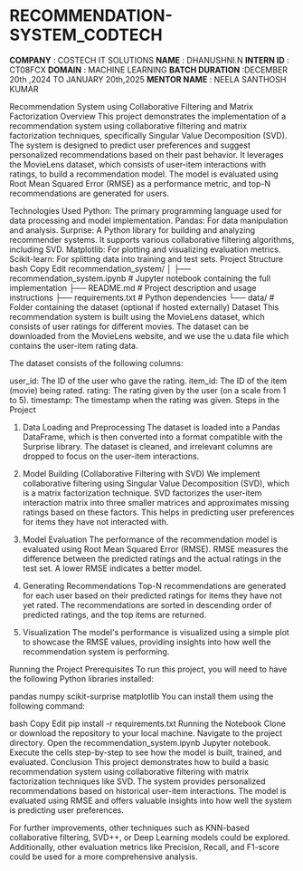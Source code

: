 # RECOMMENDATION-SYSTEM_CODTECH
**COMPANY** : COSTECH IT SOLUTIONS
**NAME** : DHANUSHNI.N
**INTERN ID** : CT08FCX
**DOMAIN** : MACHINE LEARNING
**BATCH DURATION** :DECEMBER 20th ,2024 TO JANUARY 20th,2025
**MENTOR NAME** : NEELA SANTHOSH KUMAR

Recommendation System using Collaborative Filtering and Matrix Factorization
Overview
This project demonstrates the implementation of a recommendation system using collaborative filtering and matrix factorization techniques, specifically Singular Value Decomposition (SVD). The system is designed to predict user preferences and suggest personalized recommendations based on their past behavior. It leverages the MovieLens dataset, which consists of user-item interactions with ratings, to build a recommendation model. The model is evaluated using Root Mean Squared Error (RMSE) as a performance metric, and top-N recommendations are generated for users.

Technologies Used
Python: The primary programming language used for data processing and model implementation.
Pandas: For data manipulation and analysis.
Surprise: A Python library for building and analyzing recommender systems. It supports various collaborative filtering algorithms, including SVD.
Matplotlib: For plotting and visualizing evaluation metrics.
Scikit-learn: For splitting data into training and test sets.
Project Structure
bash
Copy
Edit
recommendation_system/
│
├── recommendation_system.ipynb    # Jupyter notebook containing the full implementation
├── README.md                     # Project description and usage instructions
├── requirements.txt              # Python dependencies
└── data/                         # Folder containing the dataset (optional if hosted externally)
Dataset
This recommendation system is built using the MovieLens dataset, which consists of user ratings for different movies. The dataset can be downloaded from the MovieLens website, and we use the u.data file which contains the user-item rating data.

The dataset consists of the following columns:

user_id: The ID of the user who gave the rating.
item_id: The ID of the item (movie) being rated.
rating: The rating given by the user (on a scale from 1 to 5).
timestamp: The timestamp when the rating was given.
Steps in the Project
1. Data Loading and Preprocessing
The dataset is loaded into a Pandas DataFrame, which is then converted into a format compatible with the Surprise library. The dataset is cleaned, and irrelevant columns are dropped to focus on the user-item interactions.

2. Model Building (Collaborative Filtering with SVD)
We implement collaborative filtering using Singular Value Decomposition (SVD), which is a matrix factorization technique. SVD factorizes the user-item interaction matrix into three smaller matrices and approximates missing ratings based on these factors. This helps in predicting user preferences for items they have not interacted with.

3. Model Evaluation
The performance of the recommendation model is evaluated using Root Mean Squared Error (RMSE). RMSE measures the difference between the predicted ratings and the actual ratings in the test set. A lower RMSE indicates a better model.

4. Generating Recommendations
Top-N recommendations are generated for each user based on their predicted ratings for items they have not yet rated. The recommendations are sorted in descending order of predicted ratings, and the top items are returned.

5. Visualization
The model's performance is visualized using a simple plot to showcase the RMSE values, providing insights into how well the recommendation system is performing.

Running the Project
Prerequisites
To run this project, you will need to have the following Python libraries installed:

pandas
numpy
scikit-surprise
matplotlib
You can install them using the following command:

bash
Copy
Edit
pip install -r requirements.txt
Running the Notebook
Clone or download the repository to your local machine.
Navigate to the project directory.
Open the recommendation_system.ipynb Jupyter notebook.
Execute the cells step-by-step to see how the model is built, trained, and evaluated.
Conclusion
This project demonstrates how to build a basic recommendation system using collaborative filtering with matrix factorization techniques like SVD. The system provides personalized recommendations based on historical user-item interactions. The model is evaluated using RMSE and offers valuable insights into how well the system is predicting user preferences.

For further improvements, other techniques such as KNN-based collaborative filtering, SVD++, or Deep Learning models could be explored. Additionally, other evaluation metrics like Precision, Recall, and F1-score could be used for a more comprehensive analysis.
